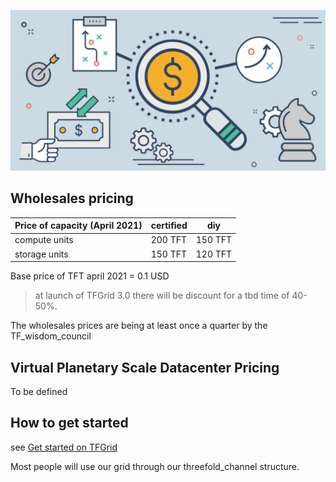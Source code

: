 ![](img/tfgrid_pricing.png)

## Wholesales pricing

| Price of capacity (April 2021) | certified | diy     |
| ------------------------------ | --------- | ------- |
| compute units                  | 200 TFT   | 150 TFT |
| storage units                  | 150 TFT   | 120 TFT |

			
Base price of TFT april 2021 = 0.1 USD	

> at launch of TFGrid 3.0 there will be discount for a tbd time of 40-50%.

The wholesales prices are being at least once a quarter by the TF_wisdom_council

## Virtual Planetary Scale Datacenter Pricing 

To be defined

## How to get started

see [Get started on TFGrid](threefold:use_tfgrid)

Most people will use our grid through our threefold_channel structure.
